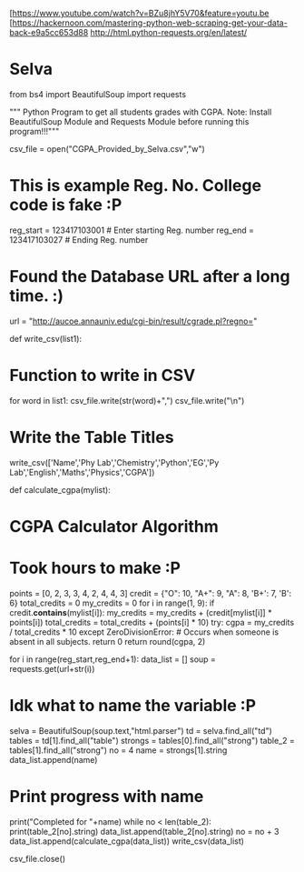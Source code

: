 [https://www.youtube.com/watch?v=BZu8jhY5V70&feature=youtu.be
[https://hackernoon.com/mastering-python-web-scraping-get-your-data-back-e9a5cc653d88
http://html.python-requests.org/en/latest/

# Selva
 
from bs4 import BeautifulSoup
import requests
 
""" Python Program to get all students grades with CGPA.
 Note: Install BeautifulSoup Module and Requests Module
 before running this program!!!"""
 
csv_file = open("CGPA_Provided_by_Selva.csv","w")
# This is example Reg. No. College code is fake :P
reg_start = 123417103001 # Enter starting Reg. number
reg_end = 123417103027 # Ending Reg. number
# Found the Database URL after a long time. :) 
url = "http://aucoe.annauniv.edu/cgi-bin/result/cgrade.pl?regno="
 
def write_csv(list1):
 # Function to write in CSV
 for word in list1:
 csv_file.write(str(word)+",")
 csv_file.write("\n")
# Write the Table Titles
write_csv(['Name','Phy Lab','Chemistry','Python','EG','Py Lab','English','Maths','Physics','CGPA'])
 
def calculate_cgpa(mylist):
 # CGPA Calculator Algorithm
 # Took hours to make :P
 points = [0, 2, 3, 3, 4, 2, 4, 4, 3]
 credit = {"O": 10, "A+": 9, "A": 8, 'B+': 7, 'B': 6}
 total_credits = 0
 my_credits = 0
 for i in range(1, 9):
 if credit.__contains__(mylist[i]):
 my_credits = my_credits + (credit[mylist[i]] * points[i])
 total_credits = total_credits + (points[i] * 10)
 try:
 cgpa = my_credits / total_credits * 10
 except ZeroDivisionError:
	# Occurs when someone is absent in all subjects.
 return 0
 return round(cgpa, 2)
 
for i in range(reg_start,reg_end+1):
 data_list = []
 soup = requests.get(url+str(i))
 # Idk what to name the variable :P
 selva = BeautifulSoup(soup.text,"html.parser")
 td = selva.find_all("td")
 tables = td[1].find_all("table")
 strongs = tables[0].find_all("strong")
 table_2 = tables[1].find_all("strong")
 no = 4
 name = strongs[1].string
 data_list.append(name)
 # Print progress with name
 print("Completed for "+name)
 while no < len(table_2):
 print(table_2[no].string)
 data_list.append(table_2[no].string)
 no = no + 3
 data_list.append(calculate_cgpa(data_list))
 write_csv(data_list)
 
csv_file.close()
